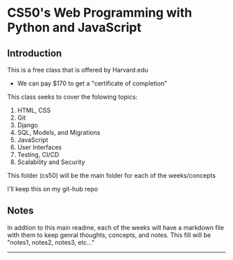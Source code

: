 # CS50's Web Programming with Python and JavaScript

## Introduction
This is a free class that is offered by Harvard.edu
- We can pay $170 to get a "certificate of completion"

This class seeks to cover the folowing topics:

1. HTML, CSS
2. Git
3. Django
4. SQL, Models, and Migrations
5. JavaScript
6. User Interfaces
7. Testing, CI/CD
8. Scalability and Security


This folder (cs50) will be the main folder for each of the weeks/concepts

I'll keep this on my git-hub repo

## Notes
In addtion to this main readme, each of the weeks will have a markdown file with them to keep genral thoughts,
concepts, and notes. This fill will be "notes1, notes2, notes3, etc..."

---
